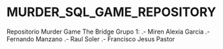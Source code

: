 # MURDER_SQL_GAME_REPOSITORY
 Repositorio Murder Game The Bridge  Grupo 1:  .- Miren Alexia Garcia .- Fernando Manzano .- Raul Soler .- Francisco Jesus Pastor
